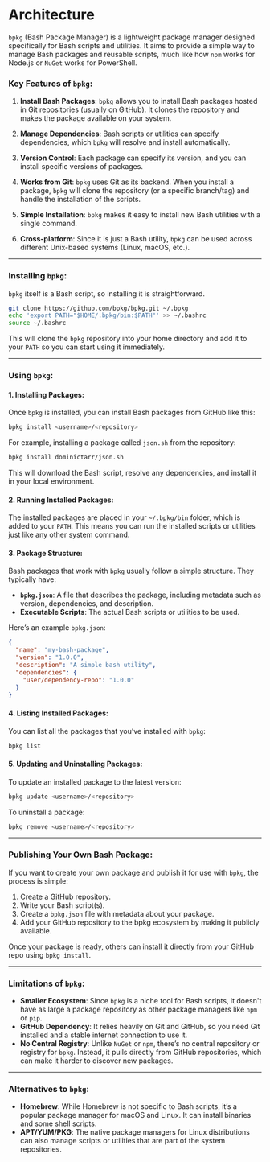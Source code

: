 # Architecture

`bpkg` (Bash Package Manager) is a lightweight package manager designed specifically for Bash scripts and utilities. It aims to provide a simple way to manage Bash packages and reusable scripts, much like how `npm` works for Node.js or `NuGet` works for PowerShell.

### Key Features of `bpkg`:

1. **Install Bash Packages**: 
   `bpkg` allows you to install Bash packages hosted in Git repositories (usually on GitHub). It clones the repository and makes the package available on your system.

2. **Manage Dependencies**:
   Bash scripts or utilities can specify dependencies, which `bpkg` will resolve and install automatically.

3. **Version Control**:
   Each package can specify its version, and you can install specific versions of packages.

4. **Works from Git**:
   `bpkg` uses Git as its backend. When you install a package, `bpkg` will clone the repository (or a specific branch/tag) and handle the installation of the scripts.

5. **Simple Installation**:
   `bpkg` makes it easy to install new Bash utilities with a single command.

6. **Cross-platform**:
   Since it is just a Bash utility, `bpkg` can be used across different Unix-based systems (Linux, macOS, etc.).

---

### Installing `bpkg`:

`bpkg` itself is a Bash script, so installing it is straightforward.

```bash
git clone https://github.com/bpkg/bpkg.git ~/.bpkg
echo 'export PATH="$HOME/.bpkg/bin:$PATH"' >> ~/.bashrc
source ~/.bashrc
```

This will clone the `bpkg` repository into your home directory and add it to your `PATH` so you can start using it immediately.

---

### Using `bpkg`:

#### 1. **Installing Packages**:
Once `bpkg` is installed, you can install Bash packages from GitHub like this:

```bash
bpkg install <username>/<repository>
```

For example, installing a package called `json.sh` from the repository:

```bash
bpkg install dominictarr/json.sh
```

This will download the Bash script, resolve any dependencies, and install it in your local environment.

#### 2. **Running Installed Packages**:
The installed packages are placed in your `~/.bpkg/bin` folder, which is added to your `PATH`. This means you can run the installed scripts or utilities just like any other system command.

#### 3. **Package Structure**:
Bash packages that work with `bpkg` usually follow a simple structure. They typically have:

- **`bpkg.json`**: A file that describes the package, including metadata such as version, dependencies, and description.
- **Executable Scripts**: The actual Bash scripts or utilities to be used.

Here’s an example `bpkg.json`:

```json
{
  "name": "my-bash-package",
  "version": "1.0.0",
  "description": "A simple bash utility",
  "dependencies": {
    "user/dependency-repo": "1.0.0"
  }
}
```

#### 4. **Listing Installed Packages**:
You can list all the packages that you’ve installed with `bpkg`:

```bash
bpkg list
```

#### 5. **Updating and Uninstalling Packages**:
To update an installed package to the latest version:

```bash
bpkg update <username>/<repository>
```

To uninstall a package:

```bash
bpkg remove <username>/<repository>
```

---

### Publishing Your Own Bash Package:

If you want to create your own package and publish it for use with `bpkg`, the process is simple:

1. Create a GitHub repository.
2. Write your Bash script(s).
3. Create a `bpkg.json` file with metadata about your package.
4. Add your GitHub repository to the bpkg ecosystem by making it publicly available.

Once your package is ready, others can install it directly from your GitHub repo using `bpkg install`.

---

### Limitations of `bpkg`:

- **Smaller Ecosystem**: Since `bpkg` is a niche tool for Bash scripts, it doesn't have as large a package repository as other package managers like `npm` or `pip`.
- **GitHub Dependency**: It relies heavily on Git and GitHub, so you need Git installed and a stable internet connection to use it.
- **No Central Registry**: Unlike `NuGet` or `npm`, there’s no central repository or registry for `bpkg`. Instead, it pulls directly from GitHub repositories, which can make it harder to discover new packages.

---

### Alternatives to `bpkg`:
- **Homebrew**: While Homebrew is not specific to Bash scripts, it’s a popular package manager for macOS and Linux. It can install binaries and some shell scripts.
- **APT/YUM/PKG**: The native package managers for Linux distributions can also manage scripts or utilities that are part of the system repositories.


